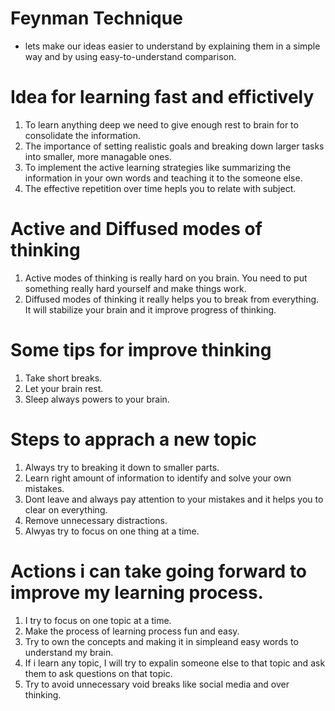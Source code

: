# Feynman Technique

* lets make our ideas easier to understand by explaining them in a simple way and by using easy-to-understand comparison.

# Idea for learning fast and effictively

1. To learn anything deep we need to give enough rest to brain for to consolidate the information.
2. The importance of setting realistic goals and breaking down larger tasks into smaller, more managable ones.
3. To implement the active learning strategies like summarizing the information in your own words and teaching it to the someone else.
4. The effective repetition over time hepls you to relate with subject.


# Active and Diffused modes of thinking

1. Active modes of thinking is really hard on you brain. You need to put something really hard yourself and make things work.
2. Diffused modes of thinking it really helps you to break from everything. It will stabilize your brain and it improve progress of thinking.

# Some tips for improve thinking

1. Take short breaks.
2. Let your brain rest.
3. Sleep always powers to your brain.
   
# Steps to apprach a new topic

1. Always try to breaking it down to smaller parts.
2. Learn right amount of information to identify and solve your own mistakes.
3. Dont leave and always pay attention to your mistakes and it helps you to clear on everything.
4. Remove unnecessary distractions.
5. Alwyas try to focus on one thing at a time.
   
# Actions i can take going forward to improve my learning process.

1. I try to focus on one topic at a time.
2. Make the process of learning process fun and easy.
3. Try to own the concepts and making it in simpleand easy words to understand my brain.
4. If i learn any topic, I will try to expalin someone else to that topic and ask them to ask questions on that topic.
5. Try to avoid unnecessary void breaks like social media and over thinking.
   